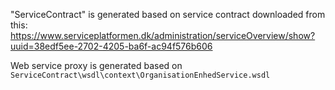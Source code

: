 ﻿"ServiceContract" is generated based on service contract downloaded from this: https://www.serviceplatformen.dk/administration/serviceOverview/show?uuid=38edf5ee-2702-4205-ba6f-ac94f576b606

Web service proxy is generated based on `ServiceContract\wsdl\context\OrganisationEnhedService.wsdl`